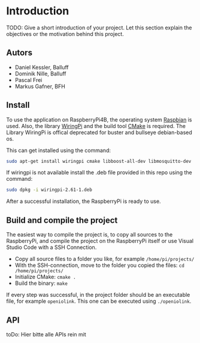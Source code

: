 # Introduction
TODO: Give a short introduction of your project. Let this section explain the objectives or the motivation behind this project.

## Autors

- Daniel Kessler, Balluff
- Dominik Nille, Balluff
- Pascal Frei
- Markus Gafner, BFH

## Install
To use the application on RaspberryPi4B, the operating system [Raspbian](http://raspbian.org) is used. Also, the library [WiringPi](http://wiringpi.com) and the build tool [CMake](https://cmake.org) is required. The Library WiringPi is offical deprecated for buster and bullseye debian-based os.

This can get installed using the command:
```bash
sudo apt-get install wiringpi cmake libboost-all-dev libmosquitto-dev
```
If wiringpi is not available install the .deb file provided in this repo using the command:
```bash
sudo dpkg -i wiringpi-2.61-1.deb
```

After a successful installation, the RaspberryPi is ready to use.

## Build and compile the project
The easiest way to compile the project is, to copy all sources to the RaspberryPi, and compile the project on the RaspberryPi itself or use Visual Studio Code with a SSH Connection.

- Copy all source files to a folder you like, for example `/home/pi/projects/`
- With the SSH-connection, move to the folder you copied the files: `cd /home/pi/projects/`
- Initialize CMake: `cmake .`
- Build the binary: `make`

If every step was successful, in the project folder should be an executable file, for example `openiolink`. This one can be executed using `./openiolink`.

## API
toDo: Hier bitte alle APIs rein mit 